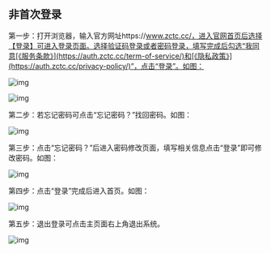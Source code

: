 ## **非首次登录**

第一步：打开浏览器，输入官方网址https://www.zctc.cc/，进入官网首页后选择【登录】可进入登录页面。选择验证码登录或者密码登录，填写完成后勾选“我同意[《服务条款》](https://auth.zctc.cc/term-of-service/)和[《隐私政策》](https://auth.zctc.cc/privacy-policy/)”，点击“登录”。如图：

![img](/markdown/markdownImg/img48.png) 

![img](/markdown/markdownImg/img49.png) 

 

 

第二步：若忘记密码可点击“忘记密码？”找回密码。如图：

![img](/markdown/markdownImg/img50.png) 

 

 

第三步：点击“忘记密码？”后进入密码修改页面，填写相关信息点击“登录”即可修改密码。如图：

![img](/markdown/markdownImg/img51.png) 

 

 

第四步：点击“登录”完成后进入首页。如图：

![img](/markdown/markdownImg/img52.png) 

 

 

第五步：退出登录可点击主页面右上角退出系统。

![img](/markdown/markdownImg/img53.png) 

 
